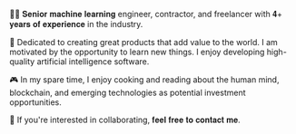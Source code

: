 🧑‍🏫 𝐒𝐞𝐧𝐢𝐨𝐫 𝐦𝐚𝐜𝐡𝐢𝐧𝐞 𝐥𝐞𝐚𝐫𝐧𝐢𝐧𝐠 engineer, contractor, and freelancer with 𝟒+ 𝐲𝐞𝐚𝐫𝐬 𝐨𝐟 𝐞𝐱𝐩𝐞𝐫𝐢𝐞𝐧𝐜𝐞 in the industry.

🧠 Dedicated to creating great products that add value to the world. I am motivated by the opportunity to learn new things. I enjoy developing high-quality artificial intelligence software.

🎮 In my spare time, I enjoy cooking and reading about the human mind, blockchain, and emerging technologies as potential investment opportunities.

💬 If you're interested in collaborating, 𝐟𝐞𝐞𝐥 𝐟𝐫𝐞𝐞 𝐭𝐨 𝐜𝐨𝐧𝐭𝐚𝐜𝐭 𝐦𝐞.
